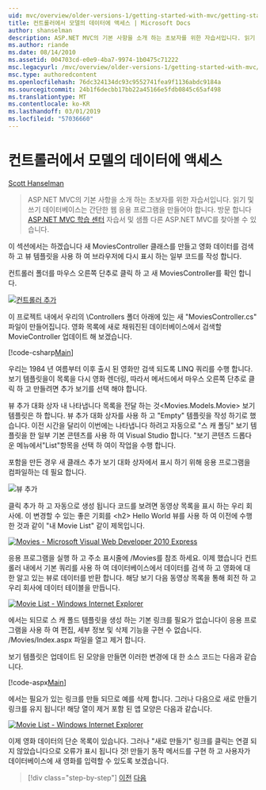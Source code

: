 ```yaml
---
uid: mvc/overview/older-versions-1/getting-started-with-mvc/getting-started-with-mvc-part5
title: 컨트롤러에서 모델의 데이터에 액세스 | Microsoft Docs
author: shanselman
description: ASP.NET MVC의 기본 사항을 소개 하는 초보자를 위한 자습서입니다. 읽기 및 쓰기 데이터베이스에서 간단한 웹 응용 프로그램을 만듭니다.
ms.author: riande
ms.date: 08/14/2010
ms.assetid: 004703cd-e0e9-4ba7-9974-1b0475c71222
msc.legacyurl: /mvc/overview/older-versions-1/getting-started-with-mvc/getting-started-with-mvc-part5
msc.type: authoredcontent
ms.openlocfilehash: 76dc324134dc93c9552741fea9f1136abdc9184a
ms.sourcegitcommit: 24b1f6decbb17bb22a45166e5fdb0845c65af498
ms.translationtype: MT
ms.contentlocale: ko-KR
ms.lasthandoff: 03/01/2019
ms.locfileid: "57036660"
---
```

<a name="accessing-your-models-data-from-a-controller"></a>컨트롤러에서 모델의 데이터에 액세스
====================
[Scott Hanselman](https://github.com/shanselman)

> ASP.NET MVC의 기본 사항을 소개 하는 초보자를 위한 자습서입니다. 읽기 및 쓰기 데이터베이스는 간단한 웹 응용 프로그램을 만들어야 합니다. 방문 합니다 [ASP.NET MVC 학습 센터](../../../index.md) 자습서 및 샘플 다른 ASP.NET MVC를 찾아볼 수 있습니다.


이 섹션에서는 하겠습니다 새 MoviesController 클래스를 만들고 영화 데이터를 검색 하 고 뷰 템플릿을 사용 하 여 브라우저에 다시 표시 하는 일부 코드를 작성 합니다.

컨트롤러 폴더를 마우스 오른쪽 단추로 클릭 하 고 새 MoviesController를 확인 합니다.

[![컨트롤러 추가](getting-started-with-mvc-part5/_static/image2.png)](getting-started-with-mvc-part5/_static/image1.png)

이 프로젝트 내에서 우리의 \Controllers 폴더 아래에 있는 새 "MoviesController.cs" 파일이 만들어집니다. 영화 목록에 새로 채워진된 데이터베이스에서 검색할 MovieController 업데이트 해 보겠습니다.

[!code-csharp[Main](getting-started-with-mvc-part5/samples/sample1.cs)]

우리는 1984 년 여름부터 이후 출시 된 영화만 검색 되도록 LINQ 쿼리를 수행 합니다. 보기 템플릿을이 목록을 다시 영화 렌더링, 따라서 메서드에서 마우스 오른쪽 단추로 클릭 하 고 만들려면 추가 보기를 선택 해야 합니다.

뷰 추가 대화 상자 내 나타냅니다 목록을 전달 하는 것&lt;Movies.Models.Movie&gt; 보기 템플릿은 하 합니다. 뷰 추가 대화 상자를 사용 하 고 "Empty" 템플릿을 작성 하기로 했습니다. 이전 시간을 달리이 이번에는 나타냅니다 하려고 자동으로 "스 캐 폴딩" 보기 템플릿을 한 일부 기본 콘텐츠를 사용 하 여 Visual Studio 합니다. "보기 콘텐츠 드롭다운 메뉴에서"List"항목을 선택 하 여이 작업을 수행 합니다.

포함을 만든 경우 새 클래스 추가 보기 대화 상자에서 표시 하기 위해 응용 프로그램을 컴파일하는 데 필요 합니다.

![뷰 추가](getting-started-with-mvc-part5/_static/image3.png)

클릭 추가 하 고 자동으로 생성 됩니다 코드를 보려면 동영상 목록을 표시 하는 우리 회사에. 이 변경할 수 있는 좋은 기회를 &lt;h2&gt; Hello World 뷰를 사용 하 여 이전에 수행한 것과 같이 "내 Movie List" 같이 제목입니다.

[![Movies - Microsoft Visual Web Developer 2010 Express](getting-started-with-mvc-part5/_static/image5.png)](getting-started-with-mvc-part5/_static/image4.png)

응용 프로그램을 실행 하 고 주소 표시줄에 /Movies를 참조 하세요. 이제 했습니다 컨트롤러 내에서 기본 쿼리를 사용 하 여 데이터베이스에서 데이터를 검색 하 고 영화에 대 한 알고 있는 뷰로 데이터를 반환 합니다. 해당 보기 다음 동영상 목록을 통해 회전 하 고 우리 회사에 데이터 테이블을 만듭니다.

[![Movie List - Windows Internet Explorer](getting-started-with-mvc-part5/_static/image7.png)](getting-started-with-mvc-part5/_static/image6.png)

에서는 되므로 스 캐 폴드 템플릿을 생성 하는 기본 링크를 필요가 없습니다이 응용 프로그램을 사용 하 여 편집, 세부 정보 및 삭제 기능을 구현 수 없습니다. /Movies/Index.aspx 파일을 열고 제거 합니다.

보기 템플릿은 업데이트 된 모양을 만들면 이러한 변경에 대 한 소스 코드는 다음과 같습니다.

[!code-aspx[Main](getting-started-with-mvc-part5/samples/sample2.aspx)]

에서는 필요가 있는 링크를 만들 되므로 예를 삭제 합니다. 그러나 다음으로 새로 만들기 링크를 유지 됩니다! 해당 열이 제거 포함 된 앱 모양은 다음과 같습니다.

[![Movie List - Windows Internet Explorer](getting-started-with-mvc-part5/_static/image9.png)](getting-started-with-mvc-part5/_static/image8.png)

이제 영화 데이터의 단순 목록이 있습니다. 그러나 "새로 만들기" 링크를 클릭는 연결 되지 않았습니다으로 오류가 표시 됩니다 것! 만들기 동작 메서드를 구현 하 고 사용자가 데이터베이스에 새 영화를 입력할 수 있도록 보겠습니다.

> [!div class="step-by-step"]
> [이전](getting-started-with-mvc-part4.md)
> [다음](getting-started-with-mvc-part6.md)
